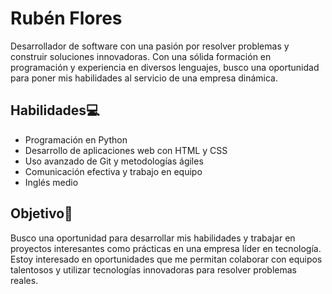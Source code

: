 # Rubén Flores

Desarrollador de software con una pasión por resolver problemas y construir soluciones innovadoras. Con una sólida formación en programación y experiencia en diversos lenguajes, busco una oportunidad para poner mis habilidades al servicio de una empresa dinámica.

## Habilidades💻
- Programación en Python
- Desarrollo de aplicaciones web con HTML y CSS
- Uso avanzado de Git y metodologías ágiles
- Comunicación efectiva y trabajo en equipo
- Inglés medio

## Objetivo🎯
Busco una oportunidad para desarrollar mis habilidades y trabajar en proyectos interesantes como prácticas en una empresa líder en tecnología. Estoy interesado en oportunidades que me permitan colaborar con equipos talentosos y utilizar tecnologías innovadoras para resolver problemas reales.


